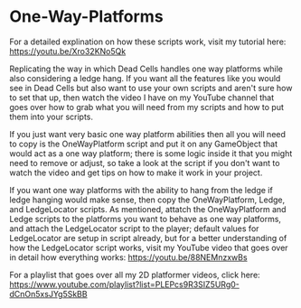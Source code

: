 # One-Way-Platforms
For a detailed explination on how these scripts work, visit my tutorial here: https://youtu.be/Xro32KNo5Qk

Replicating the way in which Dead Cells handles one way platforms while also considering a ledge hang. If you want all the features
like you would see in Dead Cells but also want to use your own scripts and aren't sure how to set that up, then watch the video I have
on my YouTube channel that goes over how to grab what you will need from my scripts and how to put them into your scripts.

If you just want very basic one way platform abilities then all you will need to copy is the OneWayPlatform script and put it on
any GameObject that would act as a one way platform; there is some logic inside it that you might need to remove or adjust, so
take a look at the script if you don't want to watch the video and get tips on how to make it work in your project.

If you want one way platforms with the ability to hang from the ledge if ledge hanging would make sense, then copy the OneWayPlatform,
Ledge, and LedgeLocator scripts. As mentioned, attatch the OneWayPlatform and Ledge scripts to the platforms you want to behave as
one way platforms, and attach the LedgeLocator script to the player; default values for LedgeLocator are setup in script already, but
for a better understanding of how the LedgeLocator script works, visit my YouTube video that goes over in detail how everything works:
https://youtu.be/88NEMnzxwBs

For a playlist that goes over all my 2D platformer videos, click here: https://www.youtube.com/playlist?list=PLEPcs9R3SIZ5URg0-dCnOn5xsJYg5SkBB
